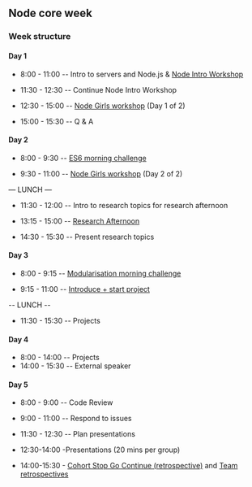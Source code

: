 ## Node core week

### Week structure

#### Day 1

- 8:00 - 11:00
-- Intro to servers and Node.js
& [Node Intro Workshop](https://github.com/foundersandcoders/Node-Intro-Workshop)

- 11:30 - 12:30
-- Continue Node Intro Workshop

- 12:30 - 15:00
-- [Node Girls workshop](https://github.com/node-girls/workshop-cms) (Day 1 of 2)
- 15:00 - 15:30
-- Q & A

#### Day 2

- 8:00 - 9:30
-- [ES6 morning challenge](./morning-challenge-day-2.md)

- 9:30 - 11:00
-- [Node Girls workshop](https://github.com/node-girls/workshop-cms) (Day 2 of 2)

— LUNCH —

- 11:30 - 12:00
-- Intro to research topics for research afternoon

- 13:15 - 15:00
-- [Research Afternoon](./research-afternoon.md)

- 14:30 - 15:30
-- Present research topics


#### Day 3

- 8:00 - 9:15
-- [Modularisation morning challenge](./morning-challenge-day-3.md)

- 9:15 - 11:00
-- [Introduce + start project](https://github.com/foundersandcoders/master-reference/blob/master/coursebook/week-4/project.md)

-- LUNCH --

- 11:30 - 15:30
-- Projects


#### Day 4

- 8:00 - 14:00
-- Projects
- 14:00 - 15:30
-- External speaker

#### Day 5

- 8:00 - 9:00
-- Code Review

- 9:00 - 11:00
-- Respond to issues

- 11:30 - 12:30
-- Plan presentations

- 12:30-14:00 -Presentations (20 mins per group)

- 14:00-15:30 - [Cohort Stop Go Continue (retrospective)](./retrospectives.md#cohort-retrospective) and [Team retrospectives](./retrospectives.md#team-retrospective)


